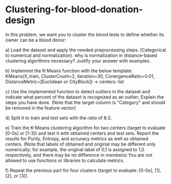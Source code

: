 # Clustering-for-blood-donation-design
In this problem, we want you to cluster the blood tests to define whether its owner can be a blood donor:

a) Load the dataset and apply the needed preprocessing steps. (Categorical to numerical and normalization). why is normalization in distance-based clustering algorithms necessary? Justify your answer with examples.

b) Implement the K-Means function with the below template:
KMeans(X_train, ClusterCount=2, iteration=30, ConergenceRatio=0.01, DistanceMetric=[Euclidean or CityBlock]) -> centers: list

c) Use the implemented function to detect outliers in the dataset and indicate what percent of the dataset is recognized as an outlier; Explain the steps you have done. (Note that the target column is "Category" and should be removed in the feature vector)

d) Split it to train and test sets with the ratio of 8:2.

e) Train the K-Means clustering algorithm for two centers (target to evaluate [0-0s] or [1-3]) and test it with obtained centers and test sets. Report the results for Purity, Entropy, and accuracy metrics as well as obtained centers. (Note that labels of obtained and original may be different only numerically; for example, the original label of 0,1 is assigned to 1,0 respectively, and there may be no difference in members) You are not allowed to use functions or libraries to calculate metrics.

f) Repeat the previous part for four clusters (target to evaluate: [0-0s], [1], [2], or [3]).
